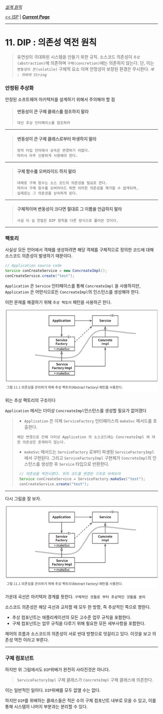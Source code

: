 *[설계 원칙](../설계%20원칙)*

*[<< ISP](../10/10.%20인터페이스%20분리%20원칙.md)* 
| ***[Current Page]()*** 

----

# 11. DIP : 의존성 역전 원칙

 > 유연성이 극대화된 시스템을 만들기 위한 규칙.
> 소스코드 의존성이 `추상(abstraction)`에 의존하며 `구체(concretion)`에는 의존하지 않는다.
> 단, 이는 `변동성이 큰(volatile)` 구체적 요소 이며 안정성이 보장된 환경은 무시한다. *`예 : 자바의 String`* 

### 안정된 추상화

 안정된 소프트웨어 아키텍처를 설계하기 위해서 주의해야 할 점
 
> #### 변동성이 큰 구체 클래스를 참조하지 말라
> ```text
> 대신 추상 인터페이스를 참조하라
> ```
---

> #### 변동성이 큰 구체 클래스로부터 파생하지 말라
> ```text
> 정적 타입 언어에서 상속은 변경하기 어렵다. 
> 따라서 아주 신중하게 사용해야 한다.
> ```
---
 
> #### 구체 함수를 오버라이드 하지 말라
> ```text
> 대체로 구체 함수는 소스 코드의 의존성을 필요로 한다.
> 따라서 구체 함수를 오버라이드 하면 이러한 의존성을 제거할 수 없게되며,
> 실제로는 그 의존성을 상속하게 된다. 
> ```
---

> #### 구체적이며 변동성이 크다면 절대로 그 이름을 언급하지 말라
> ```text
> 사실 이 실 천법은 DIP 원칙을 다른 방식으로 풀어쓴 것이다.
> ```
---

### 팩토리

 사실상 모든 언어에서 객체를 생성하려면 해당 객체를 구체적으로 정의한 코드에 
 대해 소스코드 의존성이 발생하기 때문이다.
 
 ```java
 // Application source code
 Service conCreateService = new ConcreateImpl();
 conCreateService.create("test");
```
 
 `Application` 은 `Service` 인터페이스를 통해 `ConcreateImpl` 을 사용하지만, 
 `Application` 은 어떤식으로든 `ConcreateImpl`의 인스턴스를 생성해야 한다.
 
 이런 문제를 해결하기 위해 `추상 팩토리` 패턴을 사용하곤 한다.

![추상 팩토리](img/11.01.png)

 위는 추상 팩토리의 구조이다
 
 `Application` 에서는 더이상 `ConcreateImpl`인스턴스를 생성할 필요가 없어졌다
 
 > * `Application` 은 이제 `ServiceFactory` 인터페이스의 `makeSvc` 메서드를 호출한다.
 > ```text
 > 해당 변경으로 인해 더이상 Application 의 소스코드에는 ConcreateImpl 에 대한 의존성은 존재하지 않는다.
 >   ```
 > * `makeSvc` 메서드는 `ServiceFactory` 로부터 파생된 `ServiceFactoryImpl`에서 구현된다. 그리고 
 >  `ServiceFactoryImpl` 구현체가 `ConcreteImpl`의 인스턴스를 생성한 후 `Service` 
 >  타입으로 반환한다.
 > ```java
 >  // 의존성을 역전시켰다. 위의 코드를 변경된 구조로 바꿔보자
 >  Service conCreateService = ServiceFactory.makeSvc("test");
 >  conCreateService.create("test");
 > ```
 
---

 다시 그림을 잘 보자.

![추상 팩토리](img/11.01.png)

 가운데 곡선은 아키텍처 경계를 뜻한다. `구체적인 것들로 부터 추상적인 것들을 분리`
 
 소스코드 의존성은 해당 곡선과 교차할 때 모두 한 방향, 즉 추상적인 쪽으로 향한다.
 
 * 추상 컴포넌트는 애플리케이션의 모든 고수준 업무 규칙을 포함한다.
 * 구체 컴포넌트는 업무 규칙을 다루기 위해 필요한 모든 세부사항을 포함한다.
 
 제어의 흐름과 소스코드의 의존성이 서로 반대 방향으로 엇갈리고 있다.
 이것을 보고 의존성 역전 이라고 부른다.
 
---

### 구체 컴포넌트

 하지만 위 그림에서도 `DIP`위배가 완전히 사라진것은 아니다.
 
 > `ServiceFactoryImpl` 구체 클래스가 `ConcreteImpl` 구체 클래스에 의존한다.
  
  이는 일반적인 일이다.
 `DIP`위배를 모두 없앨 수는 없다.
 
 하지만 `DIP`를 위배하는 클래스들은 적은 수의 구체 컴포넌트 내부로 모을 수 있고, 
 이를 통해 시스템의 나머지 부분과는 분리할 수 있다.
 
